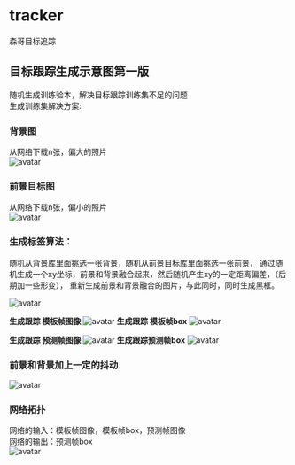 # tracker
森哥目标追踪

## 目标跟踪生成示意图第一版  
随机生成训练验本，解决目标跟踪训练集不足的问题  
生成训练集解决方案:  
 
### 背景图  
从网络下载n张，偏大的照片  
![avatar](https://github.com/wenxingsen/tracker/blob/master/images/backgrounds.jpg)

### 前景目标图  
从网络下载n张，偏小的照片  
![avatar](https://github.com/wenxingsen/tracker/blob/master/images/fronts.jpg)

### 生成标签算法：
随机从背景库里面挑选一张背景，随机从前景目标库里面挑选一张前景，
通过随机生成一个xy坐标，前景和背景融合起来，然后随机产生xy的一定距离偏差，（后期加一些形变），
重新生成前景和背景融合的图片，与此同时，同时生成黑框。

![avatar](https://github.com/wenxingsen/tracker/blob/master/images/demo1.jpg)

**生成跟踪 模板帧图像**
![avatar](https://github.com/wenxingsen/tracker/blob/master/images/img1.jpg)
**生成跟踪 模板帧box**
![avatar](https://github.com/wenxingsen/tracker/blob/master/images/img1_box.jpg)

**生成跟踪 预测帧图像**
![avatar](https://github.com/wenxingsen/tracker/blob/master/images/img2.jpg)
**生成跟踪预测帧box**
![avatar](https://github.com/wenxingsen/tracker/blob/master/images/img2_box.jpg)

### 前景和背景加上一定的抖动
![avatar](https://github.com/wenxingsen/tracker/blob/master/images/generate.gif)

### 网络拓扑
网络的输入：模板帧图像，模板帧box，预测帧图像  
网络的输出：预测帧box  
![avatar](https://github.com/wenxingsen/tracker/blob/master/images/trakernet.jpg)

